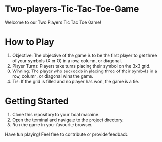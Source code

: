 # Two-players-Tic-Tac-Toe-Game
Welcome to our Two Players Tic Tac Toe Game!

# How to Play
1. Objective: The objective of the game is to be the first player to get three of your symbols (X or O) in a row, column, or diagonal.
2. Player Turns: Players take turns placing their symbol on the 3x3 grid.
3. Winning: The player who succeeds in placing three of their symbols in a row, column, or diagonal wins the game.
4. Tie: If the grid is filled and no player has won, the game is a tie.

# Getting Started
1. Clone this repository to your local machine.
2. Open the terminal and navigate to the project directory.
3. Run the game in your favourite browser.

Have fun playing! Feel free to contribute or provide feedback.
